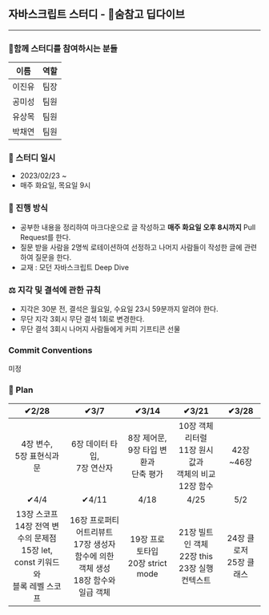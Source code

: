 ## 자바스크립트 스터디 - 🌊숨참고 딥다이브

---

### 🐾함께 스터디를 참여하시는 분들

| 이름   | 역할 |
| ------ | ---- |
| 이진유 | 팀장|
| 공미성 | 팀원 |
| 유상목 | 팀원 |
| 박채연 | 팀원 |

### 📆 스터디 일시

- 2023/02/23 ~
- 매주 화요일, 목요일 9시

### 🚀 진행 방식

- 공부한 내용을 정리하여 마크다운으로 글 작성하고 <b>매주 화요일 오후 8시까지</b> Pull Request를 한다.
- 질문 받을 사람을 2명씩 로테이션하여 선정하고 나머지 사람들이 작성한 글에 관련하여 질문을 한다.
- 교재 : 모던 자바스크립트 Deep Dive

### ⚖️ 지각 및 결석에 관한 규칙

- 지각은 30분 전, 결석은 월요일, 수요일 23시 59분까지 알려야 한다.
- 무단 지각 3회시 무단 결석 1회로 변경한다.
- 무단 결석 3회시 나머지 사람들에게 커피 기프티콘 선물

### Commit Conventions

미정


### 🏁 Plan

| ✔2/28     | ✔3/7             | ✔3/14            | ✔3/21       | ✔3/28       |
| :--------: | :---------------: | :---------------: | :----------: | :----------: |
| 4장 변수,<br/> 5장 표현식과 문|  6장 데이터 타입, <br/> 7장 연산자  | 8장 제어문, <br/>9장 타입 변환과 <br/> 단축 평가 | 10장 객체 리터럴 <br/> 11장 원시 값과 <br/> 객체의 비교 <br/>12장 함수| 42장~46장|
|✔4/4| ✔4/11 | 4/18 | 4/25 | 5/2|
|  13장 스코프 <br/>14장 전역 변수의 문제점 <br/> 15장 let, const 키워드와 <br/>블록 레벨 스코프 | 16장 프로퍼티 어트리뷰트 <br/> 17장 생성자 함수에 의한 <br/>객체 생성 <br/>18장 함수와 일급 객체 | 19장 프로토타입<br/> 20장 strict mode | 21장 빌트인 객체  <br/>22장 this <br/> 23장 실행 컨텍스트| 24장 클로저 <br/> 25장 클래스|

